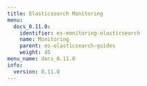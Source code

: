 ```yaml
---
title: Elasticsearch Monitoring
menu:
  docs_0.11.0:
    identifier: es-monitoring-elasticsearch
    name: Monitoring
    parent: es-elasticsearch-guides
    weight: 45
menu_name: docs_0.11.0
info:
  version: 0.11.0
---
```


